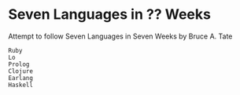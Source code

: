 Seven Languages in ?? Weeks
=====

Attempt to follow Seven Languages in Seven Weeks by Bruce A. Tate

	Ruby
	Lo
	Prolog
	Clojure
	Earlang
	Haskell	
